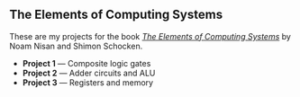 ## The Elements of Computing Systems

These are my projects for the book [*The Elements of Computing Systems*](http://www.nand2tetris.org) by Noam Nisan and Shimon Schocken. 

* **Project 1** — Composite logic gates
* **Project 2** — Adder circuits and ALU
* **Project 3** — Registers and memory
